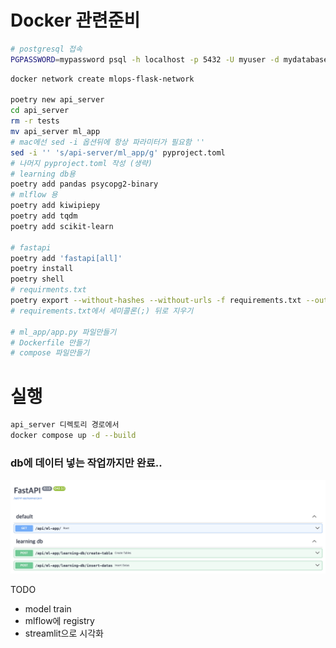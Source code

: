 # Docker 관련준비

```sh
# postgresql 접속
PGPASSWORD=mypassword psql -h localhost -p 5432 -U myuser -d mydatabase
```

```sh
docker network create mlops-flask-network

poetry new api_server
cd api_server
rm -r tests
mv api_server ml_app
# mac에선 sed -i 옵션뒤에 항상 파라미터가 필요함 ''
sed -i '' 's/api-server/ml_app/g' pyproject.toml
# 나머지 pyproject.toml 작성 (생략)
# learning db용
poetry add pandas psycopg2-binary
# mlflow 용
poetry add kiwipiepy
poetry add tqdm
poetry add scikit-learn

# fastapi
poetry add 'fastapi[all]'
poetry install
poetry shell
# requirments.txt
poetry export --without-hashes --without-urls -f requirements.txt --output requirements.txt
# requirements.txt에서 세미콜론(;) 뒤로 지우기

# ml_app/app.py 파일만들기
# Dockerfile 만들기
# compose 파일만들기
```

# 실행

```sh
api_server 디렉토리 경로에서
docker compose up -d --build
```

### db에 데이터 넣는 작업까지만 완료..

![훈련용 db](images/learning_db.png)

TODO

- model train
- mlflow에 registry
- streamlit으로 시각화
